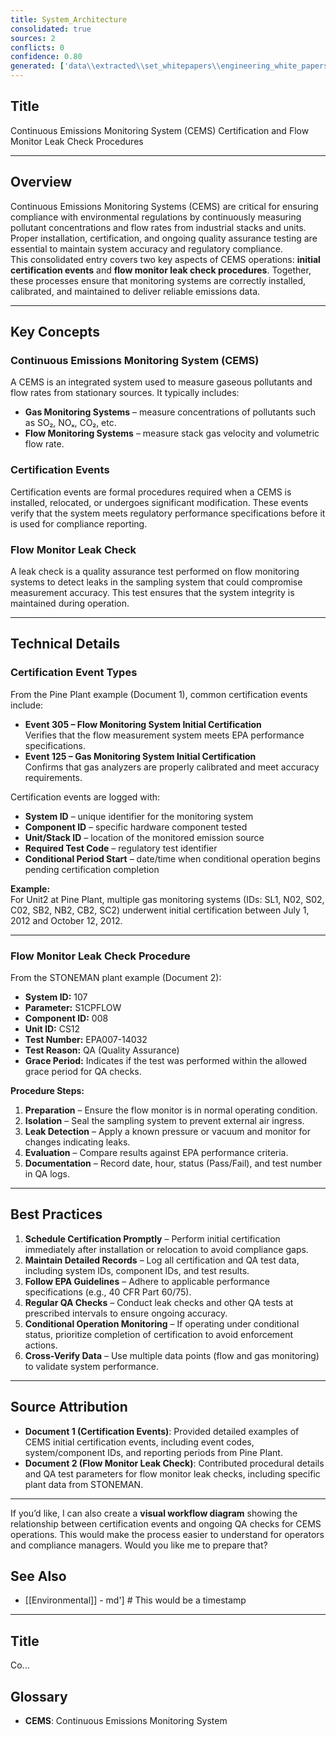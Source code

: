 ```yaml
---
title: System_Architecture
consolidated: true
sources: 2
conflicts: 0
confidence: 0.80
generated: ['data\\extracted\\set_whitepapers\\engineering_white_papers_WhitePapers_SampleTests_CertificationEventspdf_34e4c2dd.md', 'data\\extracted\\set_whitepapers\\engineering_white_papers_WhitePapers_SampleTests_FlowMonitorLeakCheckpdf_e0e74e0a.md']  # This would be a timestamp
---
```


## Title
Continuous Emissions Monitoring System (CEMS) Certification and Flow Monitor Leak Check Procedures

---

## Overview
Continuous Emissions Monitoring Systems (CEMS) are critical for ensuring compliance with environmental regulations by continuously measuring pollutant concentrations and flow rates from industrial stacks and units. Proper installation, certification, and ongoing quality assurance testing are essential to maintain system accuracy and regulatory compliance.  
This consolidated entry covers two key aspects of CEMS operations: **initial certification events** and **flow monitor leak check procedures**. Together, these processes ensure that monitoring systems are correctly installed, calibrated, and maintained to deliver reliable emissions data.

---

## Key Concepts

### Continuous Emissions Monitoring System (CEMS)
A CEMS is an integrated system used to measure gaseous pollutants and flow rates from stationary sources. It typically includes:
- **Gas Monitoring Systems** – measure concentrations of pollutants such as SO₂, NOₓ, CO₂, etc.
- **Flow Monitoring Systems** – measure stack gas velocity and volumetric flow rate.

### Certification Events
Certification events are formal procedures required when a CEMS is installed, relocated, or undergoes significant modification. These events verify that the system meets regulatory performance specifications before it is used for compliance reporting.

### Flow Monitor Leak Check
A leak check is a quality assurance test performed on flow monitoring systems to detect leaks in the sampling system that could compromise measurement accuracy. This test ensures that the system integrity is maintained during operation.

---

## Technical Details

### Certification Event Types
From the Pine Plant example (Document 1), common certification events include:
- **Event 305 – Flow Monitoring System Initial Certification**  
  Verifies that the flow measurement system meets EPA performance specifications.
- **Event 125 – Gas Monitoring System Initial Certification**  
  Confirms that gas analyzers are properly calibrated and meet accuracy requirements.

Certification events are logged with:
- **System ID** – unique identifier for the monitoring system
- **Component ID** – specific hardware component tested
- **Unit/Stack ID** – location of the monitored emission source
- **Required Test Code** – regulatory test identifier
- **Conditional Period Start** – date/time when conditional operation begins pending certification completion

**Example:**  
For Unit2 at Pine Plant, multiple gas monitoring systems (IDs: SL1, N02, S02, C02, SB2, NB2, CB2, SC2) underwent initial certification between July 1, 2012 and October 12, 2012.

---

### Flow Monitor Leak Check Procedure
From the STONEMAN plant example (Document 2):
- **System ID:** 107  
- **Parameter:** S1CPFLOW  
- **Component ID:** 008  
- **Unit ID:** CS12  
- **Test Number:** EPA007-14032  
- **Test Reason:** QA (Quality Assurance)  
- **Grace Period:** Indicates if the test was performed within the allowed grace period for QA checks.

**Procedure Steps:**
1. **Preparation** – Ensure the flow monitor is in normal operating condition.
2. **Isolation** – Seal the sampling system to prevent external air ingress.
3. **Leak Detection** – Apply a known pressure or vacuum and monitor for changes indicating leaks.
4. **Evaluation** – Compare results against EPA performance criteria.
5. **Documentation** – Record date, hour, status (Pass/Fail), and test number in QA logs.

---

## Best Practices

1. **Schedule Certification Promptly** – Perform initial certification immediately after installation or relocation to avoid compliance gaps.
2. **Maintain Detailed Records** – Log all certification and QA test data, including system IDs, component IDs, and test results.
3. **Follow EPA Guidelines** – Adhere to applicable performance specifications (e.g., 40 CFR Part 60/75).
4. **Regular QA Checks** – Conduct leak checks and other QA tests at prescribed intervals to ensure ongoing accuracy.
5. **Conditional Operation Monitoring** – If operating under conditional status, prioritize completion of certification to avoid enforcement actions.
6. **Cross-Verify Data** – Use multiple data points (flow and gas monitoring) to validate system performance.

---

## Source Attribution
- **Document 1 (Certification Events)**: Provided detailed examples of CEMS initial certification events, including event codes, system/component IDs, and reporting periods from Pine Plant.  
- **Document 2 (Flow Monitor Leak Check)**: Contributed procedural details and QA test parameters for flow monitor leak checks, including specific plant data from STONEMAN.

---

If you’d like, I can also create a **visual workflow diagram** showing the relationship between certification events and ongoing QA checks for CEMS operations. This would make the process easier to understand for operators and compliance managers. Would you like me to prepare that?

## See Also

- [[Environmental]] - md']  # This would be a timestamp
---

## Title
Co...


## Glossary

- **CEMS**: Continuous Emissions Monitoring System
